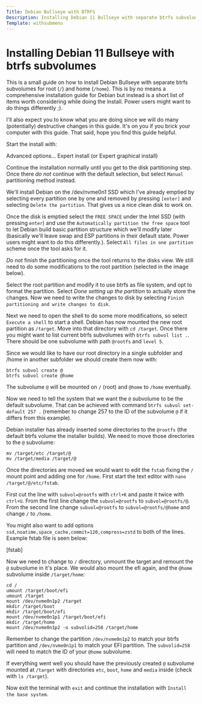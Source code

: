 ```yaml
---
Title: Debian Bullseye with BTRFS
Description: Installing Debian 11 Bullseye with separate btrfs subvolumes for root and home
Template: withsubmenu
---
```


# Installing Debian 11 Bullseye with btrfs subvolumes

This is a small guide on how to install Debian Bullseye with separate btrfs subvolumes for root (`/`) and home (`/home`). This is by no means a comprehensive installation guide for Debian but instead is a short list of items worth considering while doing the install. Power users might want to do things differently ;).

I'll also expect you to know what you are doing since we will do many (potentially) destructive changes in this guide. It's on you if you brick your computer with this guide. That said, hope you find this guide helpful.

Start the install with:

Advanced options... Expert install (or Expert graphical install)

Continue the installation normally until you get to the disk partitioning step. Once there *do not* continue with the default selection, but select `Manual` partitioning method instead.

We'll install Debian on the /dev/nvme0n1 SSD which I've already emptied by selecting every partition one by one and removed by pressing `[enter]` and selecting `Delete the partition`. That gives us a nice clean disk to work on.

Once the disk is emptied select the `FREE SPACE` under the Intel SSD (with pressing `enter`) and use the `Automatically partition the free space` tool to let Debian build basic partition structure which we'll modify later (basically we'll leave swap and ESP partitions in their default state. Power users might want to do this differently.). Select `All files in one partition` scheme once the tool asks for it.

*Do not* finish the partitioning once the tool returns to the disks view. We still need to do some modifications to the root partition (selected in the image below). 

Select the root partition and modify it to use btrfs as file system, and opt to format the partition. Select *Done setting up the partition* to actually store the changes. Now we need to write the changes to disk by selecting `Finish partitioning and write changes to disk`.

Next we need to open the shell to do some more modifications, so select `Execute a shell` to start a shell. Debian has now mounted the new root partition as `/target`. Move into that directory with `cd /target`. Once there you might want to list current btrfs subvolumes with `btrfs subvol list .`. There should be one subvolume with path `@rootfs` and `level 5`. 

Since we would like to have our root directory in a single subfolder and /home in another subfolder we should create them now with:
```
btrfs subvol create @
btrfs subvol create @home
```

The subvolume `@` will be mounted on `/` (root) and `@home` to `/home` eventually.

Now we need to tell the system that we want the `@` subvolume to be the default subvolume. That can be achieved with command `btrfs subvol set-default 257 .` (remember to change 257 to the ID of the subvolume `@` if it differs from this example).

Debian installer has already inserted some directories to the `@rootfs` (the default btrfs volume the installer builds). We need to move those directories to the `@` subvolume:
```
mv /target/etc /target/@
mv /target/media /target/@
```

Once the directories are moved we would want to edit the `fstab` fixing the `/` mount point and adding one for `/home`. First start the text editor with `nano /target/@/etc/fstab`.

First cut the line with `subvol=@rootfs` with `ctrl+K` and paste it twice with `ctrl+U`. From the first line change the `subvol=@rootfs` to `subvol=@rootfs/@`. From the second line change `subvol=@rootfs` to `subvol=@rootfs/@home` and change `/` to `/home`. 

You might also want to add options `ssd,noatime,space_cache,commit=120,compress=zstd` to both of the lines. Example fstab file is seen below:

[fstab]

Now we need to change to `/` directory, unmount the target and remount the `@` subvolume in it's place. We would also mount the efi again, and the `@home` subvolume inside `/target/home`:
```
cd /
umount /target/boot/efi
umount /target
mount /dev/nvme0n1p2 /target
mkdir /target/boot
mkdir /target/boot/efi
mount /dev/nvme0n1p1 /target/boot/efi
mkdir /target/home
mount /dev/nvme0n1p2 -o subvolid=258 /target/home
```

Remember to change the partition `/dev/nvme0n1p2` to match your btrfs partition and `/dev/nvme0n1p1` to match your EFI partition. The `subvolid=258` will need to match the ID of your `@home` subvolume.

If everything went well you should have the previously created `@` subvolume mounted at `/target` with directories `etc`, `boot`, `home` and `media` inside (check with `ls /target`). 

Now exit the terminal with `exit` and continue the installation with `Install the base system`.
